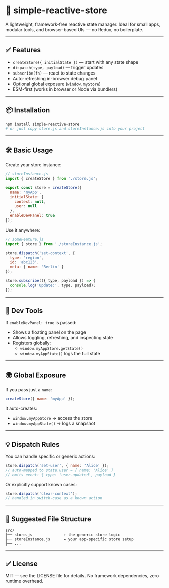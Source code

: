 # 🧠 simple-reactive-store

A lightweight, framework-free reactive state manager.
Ideal for small apps, modular tools, and browser-based UIs — no Redux, no boilerplate.

---

## ✅ Features

- `createStore({ initialState })` — start with any state shape
- `dispatch(type, payload)` — trigger updates
- `subscribe(fn)` — react to state changes
- Auto-refreshing in-browser debug panel
- Optional global exposure (`window.myStore`)
- ESM-first (works in browser or Node via bundlers)

---

## 📦 Installation

```bash
npm install simple-reactive-store
# or just copy store.js and storeInstance.js into your project
```

---

## 🛠️ Basic Usage

Create your store instance:

```js
// storeInstance.js
import { createStore } from './store.js';

export const store = createStore({
  name: 'myApp',
  initialState: {
    context: null,
    user: null
  },
  enableDevPanel: true
});
```

Use it anywhere:

```js
// someFeature.js
import { store } from './storeInstance.js';

store.dispatch('set-context', {
  type: 'region',
  id: 'abc123',
  meta: { name: 'Berlin' }
});

store.subscribe(({ type, payload }) => {
  console.log('Update:', type, payload);
});
```

---

## 🧪 Dev Tools

If `enableDevPanel: true` is passed:

- Shows a floating panel on the page
- Allows toggling, refreshing, and inspecting state
- Registers globally:
  - `window.myAppStore.getState()`
  - `window.myAppState()` logs the full state

---

## 🌍 Global Exposure

If you pass just a `name`:

```js
createStore({ name: 'myApp' });
```

It auto-creates:

- `window.myAppStore` → access the store
- `window.myAppState()` → logs a snapshot

---

## 💡 Dispatch Rules

You can handle specific or generic actions:

```js
store.dispatch('set-user', { name: 'Alice' });
// auto-mapped to state.user = { name: 'Alice' }
// emits event: { type: 'user-updated', payload }
```

Or explicitly support known cases:

```js
store.dispatch('clear-context');
// handled in switch-case as a known action
```

---

## 📁 Suggested File Structure

```
src/
├── store.js              ← the generic store logic
├── storeInstance.js      ← your app-specific store setup
├── ...
```

---

## ✅ License

MIT — see the LICENSE file for details.
No framework dependencies, zero runtime overhead.
